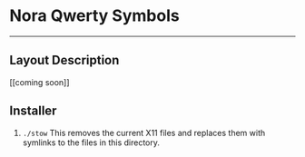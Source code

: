 # Nora Qwerty Symbols
---

## Layout Description
[[coming soon]]

## Installer
1. `./stow`
This removes the current X11 files and replaces them with symlinks to the files in this directory.
